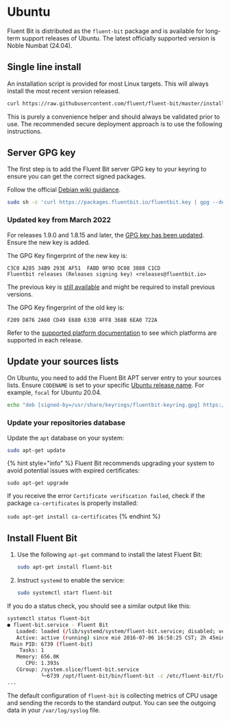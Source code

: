# Ubuntu

Fluent Bit is distributed as the `fluent-bit` package and is available for long-term support releases of Ubuntu. The latest officially supported version is Noble Numbat (24.04).

## Single line install

An installation script is provided for most Linux targets. This will always install the most recent version released.

```bash
curl https://raw.githubusercontent.com/fluent/fluent-bit/master/install.sh | sh
```

This is purely a convenience helper and should always be validated prior to use. The recommended secure deployment approach is to use the following instructions.

## Server GPG key

The first step is to add the Fluent Bit server GPG key to your keyring to ensure you can get the correct signed packages.

Follow the official [Debian wiki guidance](https://wiki.debian.org/DebianRepository/UseThirdParty#OpenPGP_Key_distribution).

```bash
sudo sh -c 'curl https://packages.fluentbit.io/fluentbit.key | gpg --dearmor > /usr/share/keyrings/fluentbit-keyring.gpg'
```

### Updated key from March 2022

For releases 1.9.0 and 1.8.15 and later, the [GPG key has been updated](https://packages.fluentbit.io/fluentbit.key). Ensure the new key is added.

The GPG Key fingerprint of the new key is:

```text
C3C0 A285 34B9 293E AF51  FABD 9F9D DC08 3888 C1CD
Fluentbit releases (Releases signing key) <releases@fluentbit.io>
```

The previous key is [still available](https://packages.fluentbit.io/fluentbit-legacy.key) and might be required to install previous versions.

The GPG Key fingerprint of the old key is:

```text
F209 D876 2A60 CD49 E680 633B 4FF8 368B 6EA0 722A
```

Refer to the [supported platform documentation](../supported-platforms.md) to see which platforms are supported in each release.

## Update your sources lists

On Ubuntu, you need to add the Fluent Bit APT server entry to your sources lists. Ensure `CODENAME` is set to your specific [Ubuntu release name](https://wiki.ubuntu.com/Releases). For example, `focal` for Ubuntu 20.04.

```bash
echo "deb [signed-by=/usr/share/keyrings/fluentbit-keyring.gpg] https://packages.fluentbit.io/ubuntu/$(grep -oP '(?<=VERSION_CODENAME=).*' /etc/os-release || lsb_release -cs) $(grep -oP '(?<=VERSION_CODENAME=).*' /etc/os-release || lsb_release -cs) main" | sudo tee /etc/apt/sources.list.d/fluent-bit.list
```

### Update your repositories database

Update the `apt` database on your system:

```bash
sudo apt-get update
```

{% hint style="info" %}
Fluent Bit recommends upgrading your system to avoid potential issues with expired certificates:

`sudo apt-get upgrade`


If you receive the error `Certificate verification failed`, check if the package `ca-certificates` is properly installed:

`sudo apt-get install ca-certificates`
{% endhint %}

## Install Fluent Bit

1. Use the following `apt-get` command to install the latest Fluent Bit:

   ```bash copy
   sudo apt-get install fluent-bit
   ```

1. Instruct `systemd` to enable the service:

   ```bash copy
   sudo systemctl start fluent-bit
   ```

If you do a status check, you should see a similar output like this:

```bash
systemctl status fluent-bit
● fluent-bit.service - Fluent Bit
   Loaded: loaded (/lib/systemd/system/fluent-bit.service; disabled; vendor preset: enabled)
   Active: active (running) since mié 2016-07-06 16:58:25 CST; 2h 45min ago
 Main PID: 6739 (fluent-bit)
    Tasks: 1
   Memory: 656.0K
      CPU: 1.393s
   CGroup: /system.slice/fluent-bit.service
           └─6739 /opt/fluent-bit/bin/fluent-bit -c /etc/fluent-bit/fluent-bit.conf
...
```

The default configuration of `fluent-bit` is collecting metrics of CPU usage and sending the records to the standard output. You can see the outgoing data in your `/var/log/syslog` file.
